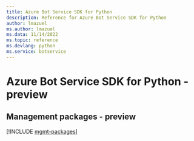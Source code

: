 ```yaml
---
title: Azure Bot Service SDK for Python
description: Reference for Azure Bot Service SDK for Python
author: lmazuel
ms.author: lmazuel
ms.data: 11/14/2022
ms.topic: reference
ms.devlang: python
ms.service: botservice
---
```

# Azure Bot Service SDK for Python - preview

## Management packages - preview
[!INCLUDE [mgmt-packages](bot-service-mgmt-index.md)]